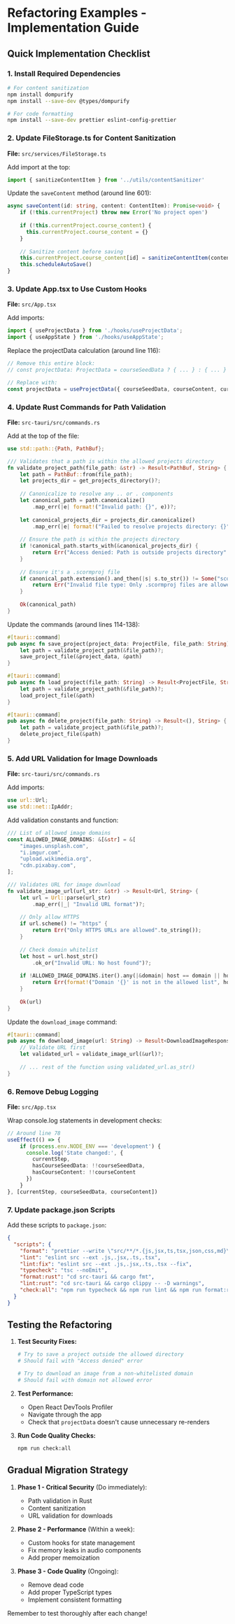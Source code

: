 # Refactoring Examples - Implementation Guide

## Quick Implementation Checklist

### 1. Install Required Dependencies

```bash
# For content sanitization
npm install dompurify
npm install --save-dev @types/dompurify

# For code formatting
npm install --save-dev prettier eslint-config-prettier
```

### 2. Update FileStorage.ts for Content Sanitization

**File:** `src/services/FileStorage.ts`

Add import at the top:
```typescript
import { sanitizeContentItem } from '../utils/contentSanitizer'
```

Update the `saveContent` method (around line 601):
```typescript
async saveContent(id: string, content: ContentItem): Promise<void> {
    if (!this.currentProject) throw new Error('No project open')
    
    if (!this.currentProject.course_content) {
      this.currentProject.course_content = {}
    }
    
    // Sanitize content before saving
    this.currentProject.course_content[id] = sanitizeContentItem(content)
    this.scheduleAutoSave()
}
```

### 3. Update App.tsx to Use Custom Hooks

**File:** `src/App.tsx`

Add imports:
```typescript
import { useProjectData } from './hooks/useProjectData';
import { useAppState } from './hooks/useAppState';
```

Replace the projectData calculation (around line 116):
```typescript
// Remove this entire block:
// const projectData: ProjectData = courseSeedData ? { ... } : { ... }

// Replace with:
const projectData = useProjectData({ courseSeedData, courseContent, currentStep });
```

### 4. Update Rust Commands for Path Validation

**File:** `src-tauri/src/commands.rs`

Add at the top of the file:
```rust
use std::path::{Path, PathBuf};

/// Validates that a path is within the allowed projects directory
fn validate_project_path(file_path: &str) -> Result<PathBuf, String> {
    let path = PathBuf::from(file_path);
    let projects_dir = get_projects_directory()?;
    
    // Canonicalize to resolve any .. or . components
    let canonical_path = path.canonicalize()
        .map_err(|e| format!("Invalid path: {}", e))?;
    
    let canonical_projects_dir = projects_dir.canonicalize()
        .map_err(|e| format!("Failed to resolve projects directory: {}", e))?;
    
    // Ensure the path is within the projects directory
    if !canonical_path.starts_with(&canonical_projects_dir) {
        return Err("Access denied: Path is outside projects directory".to_string());
    }
    
    // Ensure it's a .scormproj file
    if canonical_path.extension().and_then(|s| s.to_str()) != Some("scormproj") {
        return Err("Invalid file type: Only .scormproj files are allowed".to_string());
    }
    
    Ok(canonical_path)
}
```

Update the commands (around lines 114-138):
```rust
#[tauri::command]
pub async fn save_project(project_data: ProjectFile, file_path: String) -> Result<(), String> {
    let path = validate_project_path(&file_path)?;
    save_project_file(&project_data, &path)
}

#[tauri::command]
pub async fn load_project(file_path: String) -> Result<ProjectFile, String> {
    let path = validate_project_path(&file_path)?;
    load_project_file(&path)
}

#[tauri::command]
pub async fn delete_project(file_path: String) -> Result<(), String> {
    let path = validate_project_path(&file_path)?;
    delete_project_file(&path)
}
```

### 5. Add URL Validation for Image Downloads

**File:** `src-tauri/src/commands.rs`

Add imports:
```rust
use url::Url;
use std::net::IpAddr;
```

Add validation constants and function:
```rust
/// List of allowed image domains
const ALLOWED_IMAGE_DOMAINS: &[&str] = &[
    "images.unsplash.com",
    "i.imgur.com",
    "upload.wikimedia.org",
    "cdn.pixabay.com",
];

/// Validates URL for image download
fn validate_image_url(url_str: &str) -> Result<Url, String> {
    let url = Url::parse(url_str)
        .map_err(|_| "Invalid URL format")?;
    
    // Only allow HTTPS
    if url.scheme() != "https" {
        return Err("Only HTTPS URLs are allowed".to_string());
    }
    
    // Check domain whitelist
    let host = url.host_str()
        .ok_or("Invalid URL: No host found")?;
    
    if !ALLOWED_IMAGE_DOMAINS.iter().any(|&domain| host == domain || host.ends_with(&format!(".{}", domain))) {
        return Err(format!("Domain '{}' is not in the allowed list", host));
    }
    
    Ok(url)
}
```

Update the `download_image` command:
```rust
#[tauri::command]
pub async fn download_image(url: String) -> Result<DownloadImageResponse, String> {
    // Validate URL first
    let validated_url = validate_image_url(&url)?;
    
    // ... rest of the function using validated_url.as_str()
}
```

### 6. Remove Debug Logging

**File:** `src/App.tsx`

Wrap console.log statements in development checks:
```typescript
// Around line 78
useEffect(() => {
    if (process.env.NODE_ENV === 'development') {
      console.log('State changed:', {
        currentStep,
        hasCourseSeedData: !!courseSeedData,
        hasCourseContent: !!courseContent
      })
    }
}, [currentStep, courseSeedData, courseContent])
```

### 7. Update package.json Scripts

Add these scripts to `package.json`:
```json
{
  "scripts": {
    "format": "prettier --write \"src/**/*.{js,jsx,ts,tsx,json,css,md}\"",
    "lint": "eslint src --ext .js,.jsx,.ts,.tsx",
    "lint:fix": "eslint src --ext .js,.jsx,.ts,.tsx --fix",
    "typecheck": "tsc --noEmit",
    "format:rust": "cd src-tauri && cargo fmt",
    "lint:rust": "cd src-tauri && cargo clippy -- -D warnings",
    "check:all": "npm run typecheck && npm run lint && npm run format:rust && npm run lint:rust"
  }
}
```

## Testing the Refactoring

1. **Test Security Fixes:**
   ```bash
   # Try to save a project outside the allowed directory
   # Should fail with "Access denied" error
   
   # Try to download an image from a non-whitelisted domain
   # Should fail with domain not allowed error
   ```

2. **Test Performance:**
   - Open React DevTools Profiler
   - Navigate through the app
   - Check that `projectData` doesn't cause unnecessary re-renders

3. **Run Code Quality Checks:**
   ```bash
   npm run check:all
   ```

## Gradual Migration Strategy

1. **Phase 1 - Critical Security** (Do immediately):
   - Path validation in Rust
   - Content sanitization
   - URL validation for downloads

2. **Phase 2 - Performance** (Within a week):
   - Custom hooks for state management
   - Fix memory leaks in audio components
   - Add proper memoization

3. **Phase 3 - Code Quality** (Ongoing):
   - Remove dead code
   - Add proper TypeScript types
   - Implement consistent formatting

Remember to test thoroughly after each change!
